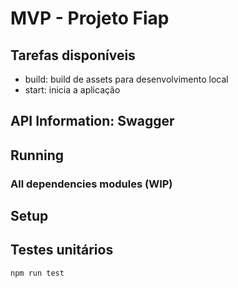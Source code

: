 # MVP - Projeto Fiap

## Tarefas disponíveis

- build: build de assets para desenvolvimento local
- start: inicia a aplicação

## API Information: Swagger

## Running

### All dependencies modules (WIP)

## Setup

## Testes unitários

```bash
npm run test
```
